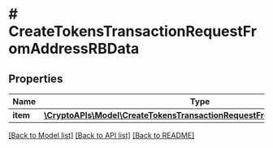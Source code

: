 # # CreateTokensTransactionRequestFromAddressRBData

## Properties

Name | Type | Description | Notes
------------ | ------------- | ------------- | -------------
**item** | [**\CryptoAPIs\Model\CreateTokensTransactionRequestFromAddressRBDataItem**](CreateTokensTransactionRequestFromAddressRBDataItem.md) |  |

[[Back to Model list]](../../README.md#models) [[Back to API list]](../../README.md#endpoints) [[Back to README]](../../README.md)
